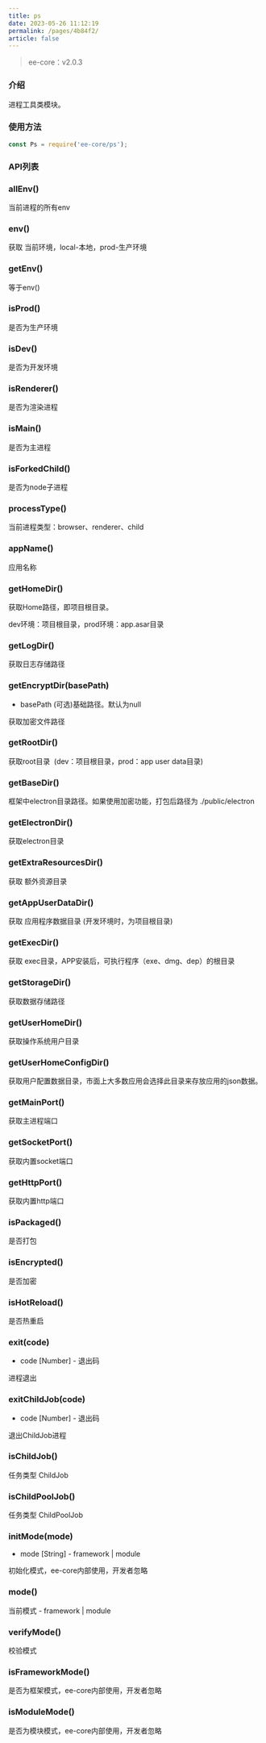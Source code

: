 ```yaml
---
title: ps
date: 2023-05-26 11:12:19
permalink: /pages/4b84f2/
article: false
---
```


> ee-core：v2.0.3

### 介绍
进程工具类模块。

### 使用方法
```javascript
const Ps = require('ee-core/ps');
```

### API列表
### allEnv()
当前进程的所有env

### env()
获取 当前环境，local-本地，prod-生产环境

### getEnv()
等于env()

### isProd()
是否为生产环境

### isDev()
是否为开发环境

### isRenderer()
是否为渲染进程

### isMain()
是否为主进程

### isForkedChild()
是否为node子进程

### processType()
当前进程类型：browser、renderer、child

### appName()
应用名称

### getHomeDir()
获取Home路径，即项目根目录。

dev环境：项目根目录，prod环境：app.asar目录

### getLogDir()
获取日志存储路径 

### getEncryptDir(basePath)
- basePath (可选)基础路径。默认为null

获取加密文件路径

### getRootDir()
获取root目录  (dev：项目根目录，prod：app user data目录)

### getBaseDir()
框架中electron目录路径。如果使用加密功能，打包后路径为 ./public/electron

### getElectronDir()
获取electron目录

### getExtraResourcesDir()
获取 额外资源目录

### getAppUserDataDir()
获取 应用程序数据目录 (开发环境时，为项目根目录)

### getExecDir()
获取 exec目录，APP安装后，可执行程序（exe、dmg、dep）的根目录

### getStorageDir()
获取数据存储路径

### getUserHomeDir()
获取操作系统用户目录

### getUserHomeConfigDir()
获取用户配置数据目录，市面上大多数应用会选择此目录来存放应用的json数据。

### getMainPort()
获取主进程端口

### getSocketPort()
获取内置socket端口

### getHttpPort()
获取内置http端口

### isPackaged()
是否打包

### isEncrypted()
是否加密

### isHotReload()
是否热重启

### exit(code)
- code [Number] - 退出码

进程退出

### exitChildJob(code)
- code [Number] - 退出码

退出ChildJob进程

### isChildJob()
任务类型 ChildJob

### isChildPoolJob()
任务类型 ChildPoolJob

### initMode(mode)
- mode [String] - framework | module

初始化模式，ee-core内部使用，开发者忽略

### mode()
当前模式 - framework | module

### verifyMode()
校验模式

### isFrameworkMode()
是否为框架模式，ee-core内部使用，开发者忽略

### isModuleMode()
是否为模块模式，ee-core内部使用，开发者忽略




